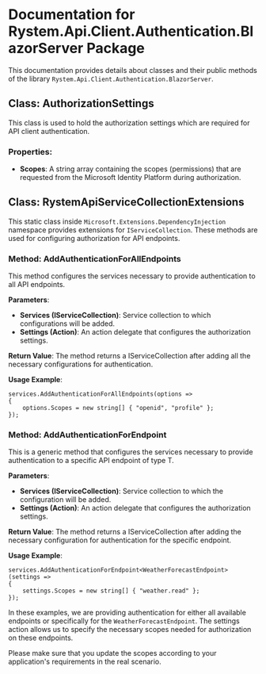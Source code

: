 # Documentation for Rystem.Api.Client.Authentication.BlazorServer Package

This documentation provides details about classes and their public methods of the library `Rystem.Api.Client.Authentication.BlazorServer`.

## Class: AuthorizationSettings

This class is used to hold the authorization settings which are required for API client authentication.

### Properties:
- **Scopes**: A string array containing the scopes (permissions) that are requested from the Microsoft Identity Platform during authorization.

## Class: RystemApiServiceCollectionExtensions 

This static class inside `Microsoft.Extensions.DependencyInjection` namespace provides extensions for `IServiceCollection`. These methods are used for configuring authorization for API endpoints.

### Method: AddAuthenticationForAllEndpoints
This method configures the services necessary to provide authentication to all API endpoints.

**Parameters**:
- **Services (IServiceCollection)**: Service collection to which configurations will be added.
- **Settings (Action<AuthorizationSettings>)**: An action delegate that configures the authorization settings.

**Return Value**: The method returns a IServiceCollection after adding all the necessary configurations for authentication.

**Usage Example**:
```
services.AddAuthenticationForAllEndpoints(options =>
{
    options.Scopes = new string[] { "openid", "profile" };
});
```

### Method: AddAuthenticationForEndpoint<T>
This is a generic method that configures the services necessary to provide authentication to a specific API endpoint of type T.

**Parameters**:
- **Services (IServiceCollection)**: Service collection to which the configuration will be added.
- **Settings (Action<AuthorizationSettings>)**: An action delegate that configures the authorization settings.

**Return Value**: The method returns a IServiceCollection after adding the necessary configuration for authentication for the specific endpoint.

**Usage Example**:
```
services.AddAuthenticationForEndpoint<WeatherForecastEndpoint>(settings =>
{
    settings.Scopes = new string[] { "weather.read" };
});
```
         
In these examples, we are providing authentication for either all available endpoints or specifically for the `WeatherForecastEndpoint`. The settings action allows us to specify the necessary scopes needed for authorization on these endpoints.

Please make sure that you update the scopes according to your application's requirements in the real scenario.